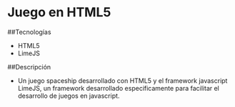 # Juego en HTML5 #

##Tecnologías

* HTML5
* LimeJS

##Descripción

* Un juego spaceship desarrollado con HTML5 y el framework javascript LimeJS, un framework desarrollado especificamente para facilitar el desarrollo de juegos en javascript.
